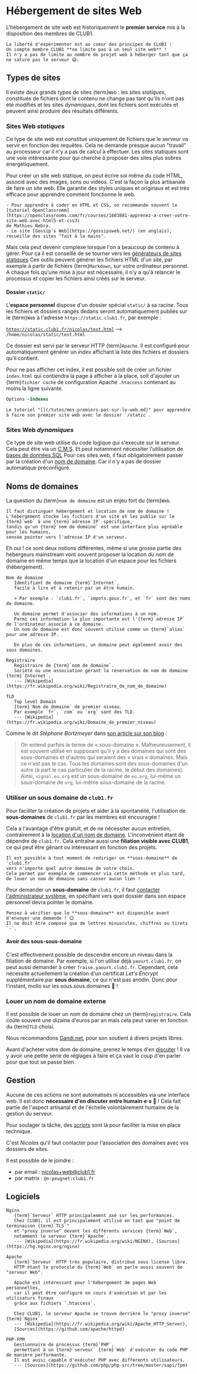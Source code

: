 Hébergement de sites Web
========================

L'hébergement de site web est historiquement le **premier service** mis à la disposition des membres de CLUB1.

```{important}
La liberté d'expérimenter est au coeur des principes de CLUB1 :
Un compte membre CLUB1 **ne limite pas à un seul site web** !
Il n'y a pas de limite au nombre de projet web à héberger tant que ça ne sature pas le serveur 😄.
```



Types de sites
--------------


Il existe deux grands types de sites {term}`Web` : les sites _statiques_,
constitués de fichiers dont le contenu ne change pas tant qu'ils n'ont pas
été modifiés et les sites _dynamiques_, dont les fichiers sont exécutés et
peuvent ainsi produire des résultats différents.

### Sites Web _statiques_

Ce type de site web est constitué uniquement de fichiers que le serveur va servir en fonction des requêtes.
Cela ne demande presque aucun "travail" au processeur car il n'y a pas de calcul à effectuer.
Les sites statiques sont une voie intéressante pour qui cherche à proposer des sites plus sobres énergétiquement.

Pour créer un site web statique, on peut écrire soi même du code HTML,
associé avec des images, sons ou vidéos.
C'est la façon la plus artisanale de faire un site web.
Elle garantie des styles uniques et originaux et est très efficace pour apprendre comment fonctionne le web.

```{tip}
- Pour apprendre à coder en HTML et CSS, on recommande souvent le
[tutoriel OpenClassromm](https://openclassrooms.com/fr/courses/1603881-apprenez-a-creer-votre-site-web-avec-html5-et-css3)
de Mathieu Nebra.
- Le site [Gossip's Web](https://gossipsweb.net/) (en anglais), recueille des sites "fait à la mains".
```

Mais cela peut devenir complexe lorsque l'on a beaucoup de contenu à gérer.
Pour ça il est conseillé de se tourner vers les [générateurs de sites statiques](https://fr.wikipedia.org/wiki/G%C3%A9n%C3%A9rateur_de_site_statique)
Ces outils peuvent générer les fichiers HTML d'un site, par exemple à partir de fichiers {term}`Markdown`,
sur votre ordinateur personnel.
A chaque fois qu'une mise à jour est nécessaire, il n'y a qu'à relancer le processus et
copier les fichiers ainsi créés sur le serveur.

#### Dossier `static/`

L'**espace personnel** dispose d'un dossier spécial `static/` à sa racine.
Tous les fichiers et dossiers rangés dedans seront automatiquement publiés
sur le {term}`Web` à l'adresse `https://static.club1.fr`, par exemple :

[`https://static.club1.fr/nicolas/test.html`](https://static.club1.fr/nicolas/test.html)
--> `/home/nicolas/static/test.html`

Ce dossier est servi par le serveur HTTP {term}`Apache`.
Il est configuré pour automatiquement générer un _index_ affichant la liste
des fichiers et dossiers qu'il contient.

Pour ne pas afficher cet index, il est possible soit de créer un fichier
`index.html` qui contiendra la page à afficher à la place, soit d'ajouter
un {term}`fichier caché` de configuration Apache `.htaccess` contenant au moins la
ligne suivante.

```apache
Options -Indexes
```

```{admonition} Voir aussi
Le tutoriel "[](/tutos/mes-premiers-pas-sur-le-web.md)" pour apprendre à faire son premier site web avec le dossier `/static`.
```

### Sites Web _dynamiques_

Ce type de site web utilise du code logique qui s'execute sur le serveur.
Cela peut être via un [C.M.S](https://fr.wikipedia.org/wiki/Syst%C3%A8me_de_gestion_de_contenu).
Et peut notamment nécessiter l'utilisation de [bases de données SQL](sql.md)
Pour ces sites web, il faut obligatoirement passer par la création d'un [nom de domaine](#noms-de-domaines).
Car il n'y a pas de dossier automatique préconfiguré.


Noms de domaines
----------------

La question du {term}`nom de domaine` est un enjeu fort du {term}`Web`.

```{important}
Il faut distinguer hébergement et location de nom de domaine !
L'hébergement stocke les fichiers d'un site et les publie sur le {term}`web` à une {term}`adresse IP` spécifique,
tandis qu'un {term}`nom de domaine` est une interface plus agréable pour les humains,
sensée pointer vers l'adresse IP d'un serveur.
```

Eh oui ! ce sont deux notions différentes, même si une grosse partie des hébergeurs mainstream
vont souvent proposer la location du nom de domaine
en même temps que la location d'un espace pour les fichiers (hébergement).



```{glossary}
Nom de domaine
   Identifiant de domaine {term}`Internet`,
   facile à lire et à retenir par un être humain.

   > Par exemple : `club1.fr`, `impots.gouv.fr`, et `fr` sont des noms de domaine.

   Un domaine permet d'associer des informations à un nom.
   Parmi ces information la plus importante est l'{term}`adresse IP` de l'ordinateur associé à ce domaine.
   Un nom de domaine est donc souvent utilisé comme un {term}`alias` pour une adresse IP.
   
   En plus de ces informations, un domaine peut également avoir des sous domaines.

Registraire
   Registraire de {term}`nom de domaine`.
   Société ou une association gérant la réservation de nom de domaine {term}`Internet`.
   --- [Wikipedia](https://fr.wikipedia.org/wiki/Registraire_de_nom_de_domaine)

TLD
   Top level Domain
   {term}`Nom de domaine` de premier niveau.
   Par exemple `fr`, `com` ou `org` sont des TLD.
   --- [Wikipedia](https://fr.wikipedia.org/wiki/Domaine_de_premier_niveau)
```

Comme le dit *Stéphane Bortzmeyer* dans [son article sur son blog](https://www.bortzmeyer.org/parties-nom-domaine.html) :

> On entend parfois le terme de « sous-domaine ».
> Malheureusement, il est souvent utilisé en supposant qu'il y a des domaines
> qui sont des sous-domaines et d'autres qui seraient des « vrais » domaines.
> Mais ce n'est pas le cas. Tous les domaines sont des sous-domaines d'un autre
> (à part le cas particulier de la racine, le début des domaines).
> Ainsi, `signal.eu.org` est un sous-domaine de `eu.org`, lui-même un sous-domaine de `org`,
> lui-même sous-domaine de la racine.

### Utiliser un sous domaine de `club1.fr`

Pour faciliter la création de projets et aider à la spontanéité,
l'utilisation de **sous-domaines** de `club1.fr` par les membres est encouragée !

Cela a l'avantage d'être gratuit, et de ne nécessiter aucun entretien,
contrairement à la [location d'un nom de domaine](#louer-un-nom-de-domaine-externe).
L'inconvénient étant de dépendre de `club1.fr`.
Cela entraîne aussi une **filiation visible avec CLUB1**,
ce qui peut être gênant ou intéressant en fonction des projets.

```{tip}
Il est possible à tout moment de rediriger un **sous-domaine** de `club1.fr`
vers n'importe quel autre domaine de votre choix.
Cela permet par exemple de commencer via cette méthode et plus tard,
de louer un nom de domaine sans casser aucun lien !
```

Pour demander un **sous-domaine** de `club1.fr`,
il faut [contacter l'administrateur système](#gestion),
en spécifiant vers quel dossier dans son espace personnel devra pointer le domaine.

```{warning}
Pensez à vérifier que le **sous-domaine** est disponible avant d'envoyer une demande ! 😉
Il ne doit être composé que de lettres minuscules, chiffres ou tirets `-`.
```


#### Avoir des sous-sous-domaine


C'est effectivement possible de descendre encore un niveau dans la filiation de domaine.
Par exemple, si l'on utilise déjà `yaourt.club1.fr`, on peut aussi demander à créer `fraise.yaourt.club1.fr`.
Cependant, cela nécessite actuellement la création d'un certificat _Let's Encrypt_ supplémentaire par **sous domaine**,
ce qui n'est pas anodin. Donc pour l'instant, mollo sur les sous.sous.domaines 🐌 !


### Louer un nom de domaine externe

Il est possible de louer un nom de domaine chez un {term}`registraire`.
Cela coûte souvent une dizaine d'euros par an mais cela peut varier en fonction du {term}`TLD` choisi.

Nous recommandons [Gandi.net](https://www.gandi.net/fr/domain), pour son soutient à divers projets libres.

Avant d'acheter votre dom de domaine, prenez le temps d'en [discuter](#gestion) !
Il va y avoir une petite série de réglages à faire
et ça vaut le coup d'en parler pour que tout se passe bien.


Gestion
-------

Aucune de ces actions ne sont automatisés ni accessibles via une interface web.
Il est donc **nécessaire d'en discuter entre humain&middot;e&middot;s** 🍺 !
Cela fait partie de l'aspect artisanal et de l'échelle volontairement humaine de la gestion du serveur.

Pour soulager la tâche,
des [scripts](https://github.com/club-1/hosting) sont là pour faciliter la mise en place technique.

C'est _Nicolas_ qu'il faut contacter pour l'association des domaines avec vos dossiers de sites.

Il est possible de le joindre :

- par email : <nicolas+web@club1.fr>
- par matrix : `@n-peugnet:club1.fr`



Logiciels
---------

```{glossary}
Nginx
   {term}`Serveur` HTTP principalement axé sur les performances.
   Chez CLUB1, il est principalement utilisé en tant que "point de terminaison {term}`TLS`"
   et "proxy inverse" devant les différents services {term}`Web`,
   notamment le serveur {term}`Apache`.
   --- [Wikipedia](https://fr.wikipedia.org/wiki/NGINX), [Sources](https://hg.nginx.org/nginx)

Apache
   {term}`Serveur` HTTP très populaire, distribué sous license libre.
   HTTP étant le protocole du {term}`Web` on parle aussi souvent de "serveur Web".

   Apache est intéressant pour l'hébergement de pages Web personnelles,
   car il peut être configuré en cours d'exécution et par les utilisaturs finaux
   grâce aux fichiers `.htaccess`.

   Chez CLUB1, le serveur Apache se trouve derrière le "proxy inverse" {term}`Nginx`.
   --- [Wikipedia](https://fr.wikipedia.org/wiki/Apache_HTTP_Server),
   [Sources](https://github.com/apache/httpd)

PHP-FPM
   Gestionnaire de processus {term}`PHP`,
   permettant à un {term}`serveur` {term}`Web` d'exécuter du code PHP de manière performante.
   Il est aussi capable d'exécuter PHP avec différents utilisateurs.
   --- [Sources](https://github.com/php/php-src/tree/master/sapi/fpm)
```
